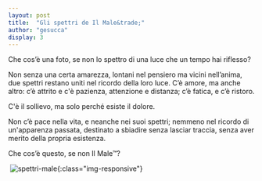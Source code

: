 ```yaml
---
layout: post
title:  "Gli spettri de Il Male&trade;"
author: "gesucca"
display: 3
---
```


Che cos’è una foto, se non lo spettro di una luce che un tempo hai riflesso?

Non senza una certa amarezza, lontani nel pensiero ma vicini nell’anima, due spettri restano uniti nel ricordo della loro luce. C’è amore, ma anche altro: c’è attrito e c'è pazienza, attenzione e distanza; c’è fatica, e c’è ristoro.

C'è il sollievo, ma solo perché esiste il dolore.

Non c’è pace nella vita, e neanche nei suoi spettri; nemmeno nel ricordo di un'apparenza passata, destinato a sbiadire senza lasciar traccia, senza aver merito della propria esistenza.

Che cos’è questo, se non Il Male&trade;?

​
![spettri-male](/assets/posts/1.png){:class="img-responsive"}
